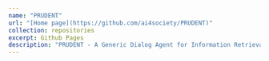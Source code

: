 ```yaml
---
name: "PRUDENT"
url: "[Home page](https://github.com/ai4society/PRUDENT)"
collection: repositories
excerpt: Github Pages
description: "PRUDENT - A Generic Dialog Agent for Information Retrieval That Can Flexibly Mix Automated Planning and Reinforcement Learning"  
---
```


